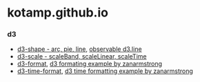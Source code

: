 # kotamp.github.io

### d3

+ [d3-shape - arc, pie, line](https://github.com/d3/d3-shape#api-reference), [observable d3.line](https://observablehq.com/@d3/d3-line)
+ [d3-scale - scaleBand, scaleLinear, scaleTime](https://github.com/d3/d3-scale#api-reference)
+ [d3-format](https://github.com/d3/d3-format#api-reference), [d3 formating example by zanarmstrong](http://bl.ocks.org/zanarmstrong/05c1e95bf7aa16c4768e)
+ [d3-time-format](https://github.com/d3/d3-time-format#api-reference), [d3 time formatting example by zanarmstrong](https://bl.ocks.org/zanarmstrong/ca0adb7e426c12c06a95)
